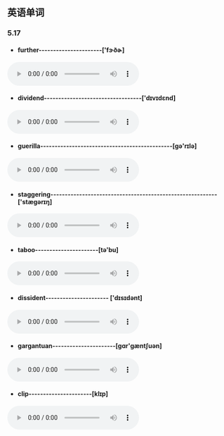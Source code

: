 ## 英语单词

### 5.17		

- #### further----------------------['fɝðɚ]	
<audio controls src="http://dict.youdao.com/dictvoice?audio=further&type=2"></audio>
- #### dividend----------------------------------['dɪvɪdɛnd]
<audio controls src="http://dict.youdao.com/dictvoice?audio=dividend&type=2"></audio>
- #### guerilla----------------------------------------------[ɡə'rɪlə]
<audio controls src="http://dict.youdao.com/dictvoice?audio=guerilla&type=2"></audio>
- #### staggering----------------------------------------------------------['stæɡərɪŋ]
<audio controls src="http://dict.youdao.com/dictvoice?audio=staggering&type=2"></audio>
- #### taboo----------------------[tə'bu]
<audio controls src="http://dict.youdao.com/dictvoice?audio=taboo&type=2"></audio>
- #### dissident---------------------- ['dɪsɪdənt] 
<audio controls src="http://dict.youdao.com/dictvoice?audio=dissident&type=2"></audio>
- #### gargantuan----------------------[ɡɑr'ɡæntʃuən]
<audio controls src="http://dict.youdao.com/dictvoice?audio=gargantuan&type=2"></audio>
- #### clip----------------------[klɪp]
<audio controls src="http://dict.youdao.com/dictvoice?audio=clip&type=2"></audio>










